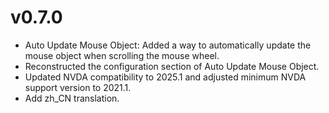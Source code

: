 # v0.7.0

* Auto Update Mouse Object: Added a way to automatically update the mouse object when scrolling the mouse wheel.
* Reconstructed the configuration section of Auto Update Mouse Object.
* Updated NVDA compatibility to 2025.1 and adjusted minimum NVDA support version to 2021.1.
* Add zh_CN translation.
